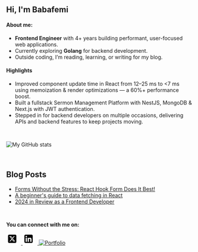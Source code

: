 ## Hi, I'm Babafemi

#### About me:

- **Frontend Engineer** with 4+ years building performant, user-focused web applications.
- Currently exploring **Golang** for backend development.
- Outside coding, I’m reading, learning, or writing for my blog.

#### Highlights

- Improved component update time in React from 12–25 ms to <7 ms using memoization & render optimizations — a 60%+ performance boost.
- Built a fullstack Sermon Management Platform with NestJS, MongoDB & Next.js with JWT authentication.
- Stepped in for backend developers on multiple occasions, delivering APIs and backend features to keep projects moving.

<br />

![My GitHub stats](https://github-readme-stats.vercel.app/api?username=frontendninja10&show_icons=true&theme=prussian)

<br />

## Blog Posts

- [Forms Without the Stress: React Hook Form Does It Best!](https://www.babafemijkuku.com/blog/forms-without-the-stress)
- [A beginner's guide to data fetching in React](https://www.babafemijkuku.com/blog/data-fetching)
- [2024 in Review as a Frontend Developer](https://www.babafemijkuku.com/blog/2024-in-review)

<br />

**You can connect with me on:**

<p align="left">
  <a href="https://x.com/frontendninja10" target="_blank">
    <img src="images/x.svg" alt="X" width="32" height="32" style="margin-right: 8px;" />
  </a>
  <a href="https://www.linkedin.com/in/babafemijk/" target="_blank">
    <img src="images/linkedin.svg" alt="LinkedIn" width="32" height="32" style="margin-right: 8px;" />
  </a>
  <a href="https://www.babafemijkuku.com/" target="_blank">
    <img src="assets/portfolio-icon.svg" alt="Portfolio" width="32" height="32" />
  </a>
</p>

<!--
## My Learning Adventures

<p align="left">
  <img src="https://api.boot.dev/v1/users/public/2be3c18e-f898-4da5-99ce-056f4a158609/thumbnail" width="400">
</p>

<table>
  <tr>
    <td align="center">
      <img src="https://res.cloudinary.com/total-typescript/image/upload/v1729722107/certificate/97415610-3731-4266-a954-c8be65789aad/beginners-typescript.png" width="350"><br>
      <strong>Beginner's TypeScript</strong>
    </td>
    <td align="center">
      <img src="https://res.cloudinary.com/total-typescript/image/upload/v1713648966/certificate/97415610-3731-4266-a954-c8be65789aad/zod.png" width="350"><br>
      <strong>Zod Mastery</strong>
    </td>
  </tr>
</table>
-->

<!--
- [Understanding React State Management](https://www.babafemijkuku.com/blog/react-state-management)
- [Empower your web apps with Firebase](https://babafemijk.hashnode.dev/empower-your-web-apps-with-firebase)
- [Understanding the difference between interfaces, classes, and objects in JavaScript](https://babafemijk.hashnode.dev/understanding-the-difference-between-interfaces-classes-and-objects-in-javascript)
- [Building a Landing Page with Chakra UI and Framer Motion](https://babafemijk.hashnode.dev/building-a-landing-page-with-chakra-ui-and-framer-motion-my-experience-as-a-react-developer)
-->

<!--
## Recent Projects

<table>
<tr>
<td align="center">
  <a href="https://www.flincap.com/">
    <img src="/images/flincap.jpg"> <br/>
    <sub>Flincap</sub>
  </a>
</td>
<td align="center">
  <a href="https://overhol.com/">
    <img src="/images/overhol.jpg"> <br/>
    <sub>Overhol</sub>
  </a>
</td>
</tr>
</table>
-->

<!--
**frontendninja10/frontendninja10** is a ✨ _special_ ✨ repository because its `README.md` (this file) appears on your GitHub profile.

Here are some ideas to get you started:

- 🔭 I’m currently working on ...
- 🌱 I’m currently learning ...
- 👯 I’m looking to collaborate on ...
- 🤔 I’m looking for help with ...
- 💬 Ask me about ...
- 📫 How to reach me: ...
- 😄 Pronouns: ...
- ⚡ Fun fact: ...
-->
